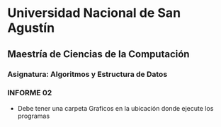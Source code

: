 # Universidad Nacional de San Agustín
## Maestría de Ciencias de la Computación
### Asignatura: Algoritmos y Estructura de Datos
### INFORME 02
- Debe tener una carpeta Graficos en la ubicación donde ejecute los programas
